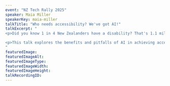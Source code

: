 ```yaml
---
event: "NZ Tech Rally 2025"
speaker: Maia Miller
speakerKey: maia-miller
talkTitle: "Who needs accessibility? We've got AI!"
talkExcerpt: "  
<p>Did you know 1 in 4 New Zealanders have a disability? That's 1.1 million people! Yet only 3% of kiwi organisations are meeting accessibility standards. Access is a key tenet in the culture and public sectors - can AI be the answer to making our digital assets more accessible? </p>

<p>This talk explores the benefits and pitfalls of AI in achieving accessibility. We'll look at real world cases of how AI can be used to help accessibility initiatives, and areas where we need to be weary. How can we leverage this new technology to increase access? Hint: it's not what you think!</p>
"
featuredImage: 
featuredImageAlt:
featuredImageType:
featuredImageWidth:
featuredImageHeight:
talkRecordingID:
---
```

